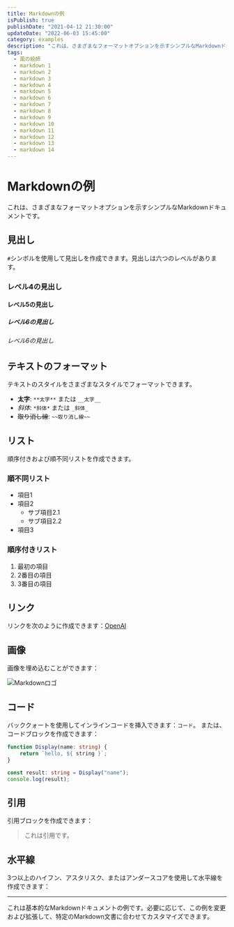 ```yaml
---
title: Markdownの例
isPublish: true
publishDate: "2021-04-12 21:30:00"
updateDate: "2022-06-03 15:45:00"
category: examples
description: "これは、さまざまなフォーマットオプションを示すシンプルなMarkdownドキュメントです。"
tags:
  - 風の絵師
  - markdown 1
  - markdown 2
  - markdown 3
  - markdown 4
  - markdown 5
  - markdown 6
  - markdown 7
  - markdown 8
  - markdown 9
  - markdown 10
  - markdown 11
  - markdown 12
  - markdown 13
  - markdown 14
---
```


# Markdownの例

これは、さまざまなフォーマットオプションを示すシンプルなMarkdownドキュメントです。

## 見出し

`#`シンボルを使用して見出しを作成できます。見出しは六つのレベルがあります。

### レベル4の見出し

#### レベル5の見出し

##### レベル6の見出し

###### レベル6の見出し

## テキストのフォーマット

テキストのスタイルをさまざまなスタイルでフォーマットできます。

- **太字**: `**太字**` または `__太字__`
- *斜体*: `*斜体*` または `_斜体_`
- ~~取り消し線~~: `~~取り消し線~~`

## リスト

順序付きおよび順不同リストを作成できます。

### 順不同リスト

- 項目1
- 項目2
  - サブ項目2.1
  - サブ項目2.2
- 項目3

### 順序付きリスト

1. 最初の項目
2. 2番目の項目
3. 3番目の項目

## リンク

リンクを次のように作成できます：[OpenAI](https://www.openai.com/)

## 画像

画像を埋め込むことができます：

![Markdownロゴ](https://markdown-here.com/img/icon256.png)

## コード

バッククォートを使用してインラインコードを挿入できます：`コード`。
または、コードブロックを作成できます：

```ts
function Display(name: string) {
    return `hello, ${ string }`;
}

const result: string = Display("name");
console.log(result);
```

## 引用

引用ブロックを作成できます：

> これは引用です。

## 水平線

3つ以上のハイフン、アスタリスク、またはアンダースコアを使用して水平線を作成できます：

---

これは基本的なMarkdownドキュメントの例です。必要に応じて、この例を変更および拡張して、特定のMarkdown文書に合わせてカスタマイズできます。
